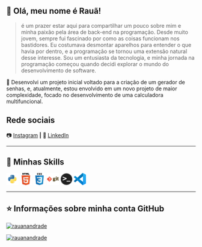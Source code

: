 ## 💜 Olá, meu nome é <strong>Rauã!</strong>

> é um prazer estar aqui para compartilhar um pouco sobre mim e minha paixão pela área de back-end na programação. Desde muito jovem, sempre fui fascinado por como as coisas funcionam nos bastidores. Eu costumava desmontar aparelhos para entender o que havia por dentro, e a programação se tornou uma extensão natural desse interesse. Sou um entusiasta da tecnologia, e minha jornada na programação começou quando decidi explorar o mundo do desenvolvimento de software.

🔭 Desenvolvi um projeto inicial voltado para a criação de um gerador de senhas, e, atualmente, estou envolvido em um novo projeto de maior complexidade, focado no desenvolvimento de uma calculadora multifuncional.

[instagram]: https://www.instagram.com/raua.andrade
[linkedin]: https://www.linkedin.com/in/rauã-andrade

## Rede sociais

📷 [Instagram][instagram] **|**
👔 [LinkedIn][linkedin]

---

## 🚀 Minhas Skills

<code><img height="32" src="https://raw.githubusercontent.com/github/explore/80688e429a7d4ef2fca1e82350fe8e3517d3494d/topics/python/python.png"></code>
<code><img height="32" src="https://raw.githubusercontent.com/github/explore/80688e429a7d4ef2fca1e82350fe8e3517d3494d/topics/html/html.png" alt="HTML5"/></code>
<code><img height="32" src="https://raw.githubusercontent.com/github/explore/80688e429a7d4ef2fca1e82350fe8e3517d3494d/topics/css/css.png" alt="CSS"/></code>
<code><img height="32" src="https://raw.githubusercontent.com/github/explore/80688e429a7d4ef2fca1e82350fe8e3517d3494d/topics/git/git.png"></code>
<code><img height="32" src="https://raw.githubusercontent.com/github/explore/80688e429a7d4ef2fca1e82350fe8e3517d3494d/topics/terminal/terminal.png"></code>
<code><img height="32" src="https://raw.githubusercontent.com/github/explore/80688e429a7d4ef2fca1e82350fe8e3517d3494d/topics/visual-studio-code/visual-studio-code.png"></code>

---

## ⭐ Informações sobre minha conta GitHub

[![rauanandrade](https://github-readme-stats.vercel.app/api?username=rauanandrade&theme=radical)](https://github.com/anuraghazra/github-readme-stats)

[![rauanandrade](https://github-readme-stats.vercel.app/api/top-langs/?username=rauanandrade&hide=html&layout=compact&theme=radical)](https://github.com/anuraghazra/github-readme-stats)
